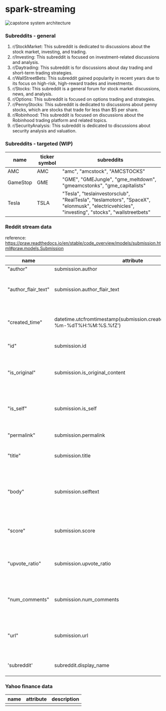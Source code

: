 # spark-streaming 

![capstone system architecture](https://user-images.githubusercontent.com/14934562/223332431-e86c2c5d-5dc1-405a-b471-e5aa2d5f92df.png)


### Subreddits - general
1. r/StockMarket: This subreddit is dedicated to discussions about the stock market, investing, and trading.
2. r/Investing: This subreddit is focused on investment-related discussions and analysis.
3. r/Daytrading: This subreddit is for discussions about day trading and short-term trading strategies.
4. r/WallStreetBets: This subreddit gained popularity in recent years due to its focus on high-risk, high-reward trades and investments.
5. r/Stocks: This subreddit is a general forum for stock market discussions, news, and analysis.
6. r/Options: This subreddit is focused on options trading and strategies.
7. r/PennyStocks: This subreddit is dedicated to discussions about penny stocks, which are stocks that trade for less than $5 per share.
8. r/Robinhood: This subreddit is focused on discussions about the Robinhood trading platform and related topics.
9. r/SecurityAnalysis: This subreddit is dedicated to discussions about security analysis and valuation.

### Subreddits - targeted (WIP)
|name|ticker symbol|subreddits|
|---|---|---|
|AMC|AMC|"amc", "amcstock", "AMCSTOCKS"|
|GameStop|GME|"GME", "GMEJungle", "gme_meltdown", "gmeamcstonks", "gme_capitalists"|
|Tesla|TSLA|"Tesla", "teslainvestorsclub", "RealTesla", "teslamotors", "SpaceX", "elonmusk", "electricvehicles", "investing", "stocks", "wallstreetbets"|

### Reddit stream data
reference: https://praw.readthedocs.io/en/stable/code_overview/models/submission.html#praw.models.Submission

|name|attribute|description|
|---|---|---|
|"author"| submission.author|author id|
|"author_flair_text"| submission.author_flair_text|The text content of the author’s flair, or None if not flaired.|
|"created_time"| datetime.utcfromtimestamp(submission.created_utc).strftime('%Y-%m-%dT%H:%M:%S.%fZ')|Time the submission was created, represented in Unix Time.|
|"id"| submission.id|ID of the submission.|
|"is_original"| submission.is_original_content|Whether or not the submission has been set as original content.|
|"is_self"| submission.is_self|Whether or not the submission is a selfpost (text-only).|
|"permalink"| submission.permalink|A permalink for the submission.|
|"title"| submission.title|The title of the submission.|
|"body"| submission.selftext|The submissions’ selftext - an empty string if a link post. body of the post if it's a self post|
|"score"| submission.score|The number of upvotes for the submission.|
|"upvote_ratio"| submission.upvote_ratio|The percentage of upvotes from all votes on the submission.|
|"num_comments"| submission.num_comments|The number of comments on the submission.|
|"url"| submission.url|The URL the submission links to, or the permalink if a selfpost.|
|'subreddit'| subreddit.display_name|Provides an instance of Subreddit.|


### Yahoo finance data
|name|attribute|description|
|---|---|---|
|||
